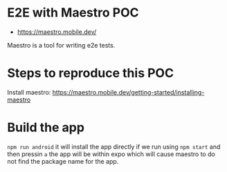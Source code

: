 # E2E with Maestro POC

- https://maestro.mobile.dev/

Maestro is a tool for writing e2e tests.

# Steps to reproduce this POC
Install maestro: https://maestro.mobile.dev/getting-started/installing-maestro

# Build the app
`npm run android` it will install the app directly 
if we run using `npm start` and then pressin `a` the app will be within expo
which will cause maestro to do not find the package name for the app.

